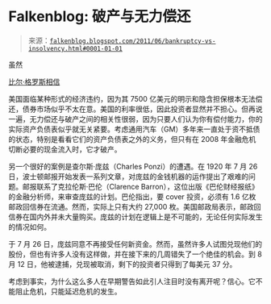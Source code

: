 <!--yml

分类：未分类

日期：2024-05-12 20:52:48

-->

# Falkenblog: 破产与无力偿还

> 来源：[`falkenblog.blogspot.com/2011/06/bankruptcy-vs-insolvency.html#0001-01-01`](http://falkenblog.blogspot.com/2011/06/bankruptcy-vs-insolvency.html#0001-01-01)

虽然

[比尔·格罗斯相信](http://www.freerepublic.com/focus/f-news/2697542/posts)

美国面临某种形式的经济违约，因为其 7500 亿美元的明示和隐含担保根本无法偿还，债券市场似乎不太在意。美国的利率很低，因此投资者显然并不担心。但再说一遍，无力偿还与破产之间的相关性很弱，因为只要人们认为你有偿付能力，你的实际资产负债表似乎就无关紧要。考虑通用汽车（GM）多年来一直处于资不抵债的状态，特别是看看它们的资产负债表之外的义务，但只有在 2008 年金融危机切断必要的现金流入时，它才破产。

另一个很好的案例是查尔斯·庞兹（Charles Ponzi）的遭遇。在 1920 年 7 月 26 日，波士顿邮报开始发表一系列文章，对庞兹的金钱机器的运作提出了艰难的问题。邮报联系了克拉伦斯·巴伦（Clarence Barron），这位出版《巴伦财经报纸》的金融分析师，来审查庞兹的计划。巴伦指出，要 cover 投资，必须有 1.6 亿枚邮政回信券在流通。然而，实际上只有大约 27,000 枚。美国邮政局表示，邮政回信券在国内外并未大量购买。庞兹的计划在逻辑上是不可能的，无论任何实际发生的情况如何。

于 7 月 26 日，庞兹同意不再接受任何新资金。然而，虽然许多人试图兑现他们的股份，但也有许多人没有这样做，并在接下来的几周错失了一个绝佳的机会。到 8 月 12 日，他被逮捕，兑现被取消，剩下的投资者只得到了每美元 37 分。

考虑到事实，为什么这么多人在早期警告如此引人注目时没有离开呢？信心。它不能阻止危机，只能延迟危机的发生。

